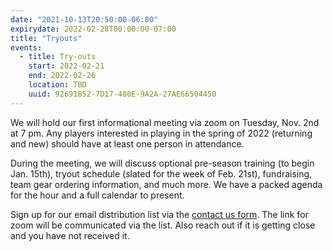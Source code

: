 ```yaml
---
date: "2021-10-13T20:50:00-06:00"
expirydate: 2022-02-28T00:00:00-07:00
title: "Tryouts"
events:
  - title: Try-outs
    start: 2022-02-21
    end: 2022-02-26
    location: TBD
    uuid: 92691852-7D17-480E-9A2A-27AE66504450
---
```


We will hold our first informational meeting via zoom on Tuesday, Nov. 2nd at 7
pm. Any players interested in playing in the spring of 2022 (returning and new)
should have at least one person in attendance.

<!--more-->

During the meeting, we will discuss optional pre-season training (to begin Jan.
15th), tryout schedule (slated for the week of Feb. 21st), fundraising, team
gear ordering information, and much more. We have a packed agenda for the hour
and a full calendar to present.

Sign up for our email distribution list via the [contact us form][1]. The link
for zoom will be communicated via the list. Also reach out if it is getting
close and you have not received it.

[1]: /about/
